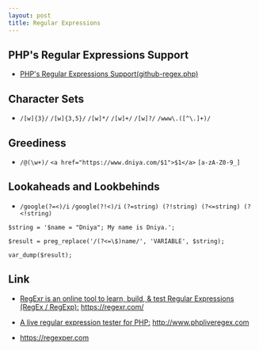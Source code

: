 ```yaml
---
layout: post
title: Regular Expressions
---
```



## PHP's Regular Expressions Support

- [PHP's Regular Expressions Support(github-regex.php)](https://github.com/ambuilding/LevelUp/blob/master/regex.php)

## Character Sets

- `/[w]{3}/` `/[w]{3,5}/` `/[w]*/` `/[w]+/` `/[w]?/` `/www\.([^\.]+)/`

## Greediness

- `/@(\w+)/` `<a href="https://www.dniya.com/$1">$1</a>` `[a-zA-Z0-9_]`

## Lookaheads and Lookbehinds

- `/google(?=<)/i` `/google(?!<)/i` `(?=string) (?!string) (?<=string) (?<!string)`

```
$string = '$name = "Dniya"; My name is Dniya.';

$result = preg_replace('/(?<=\$)name/', 'VARIABLE', $string);

var_dump($result);
```

## Link
- [RegExr is an online tool to learn, build, & test Regular Expressions (RegEx / RegExp):](https://regexr.com/) https://regexr.com/

- [A live regular expression tester for PHP:](http://www.phpliveregex.com) http://www.phpliveregex.com

- https://regexper.com
